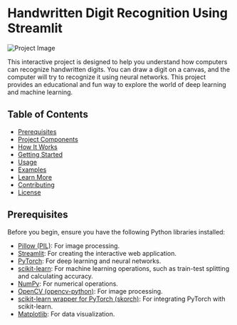 # Handwritten Digit Recognition Using Streamlit

![Project Image](character.png)

This interactive project is designed to help you understand how computers can recognize handwritten digits. You can draw a digit on a canvas, and the computer will try to recognize it using neural networks. This project provides an educational and fun way to explore the world of deep learning and machine learning.

## Table of Contents
- [Prerequisites](#prerequisites)
- [Project Components](#project-components)
- [How It Works](#how-it-works)
- [Getting Started](#getting-started)
- [Usage](#usage)
- [Examples](#examples)
- [Learn More](#learn-more)
- [Contributing](#contributing)
- [License](#license)

## Prerequisites
Before you begin, ensure you have the following Python libraries installed:

- [Pillow (PIL)](https://pillow.readthedocs.io/): For image processing.
- [Streamlit](https://streamlit.io/): For creating the interactive web application.
- [PyTorch](https://pytorch.org/): For deep learning and neural networks.
- [scikit-learn](https://scikit-learn.org/): For machine learning operations, such as train-test splitting and calculating accuracy.
- [NumPy](https://numpy.org/): For numerical operations.
- [OpenCV (opencv-python)](https://pypi.org/project/opencv-python/): For image processing.
- [scikit-learn wrapper for PyTorch (skorch)](https://skorch.readthedocs.io/): For integrating PyTorch with scikit-learn.
- [Matplotlib](https://matplotlib.org/): For data visualization.

